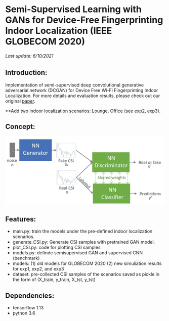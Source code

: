 # Semi-Supervised Learning with GANs for Device-Free Fingerprinting Indoor Localization (IEEE GLOBECOM 2020)
######  Last update: 6/10/2021
## Introduction:
Implementation of semi-supervised deep convolutional generative adversarial network (DCGAN) for Device Free Wi-Fi Fingerprinting Indoor Localization. For more details and evaluation results, please check out our original [paper](https://ieeexplore.ieee.org/document/9322456).

**Add two indoor localization scenarios: Lounge, Office (see exp2, exp3).

## Concept:
<img src="https://github.com/aciculachen/CSI-SemiGAN/blob/master/sGAN.png" width="600">


## Features:

- main.py: train the models under the pre-defined indoor localization scenarios.
- generate_CSI.py: Generate CSI samples with pretrained GAN model.
- plot_CSI.py: code for plotting CSI samples
- models.py: definde semisupervised GAN and supervised CNN (benchmark)
- models: (1) old models for GLOBECOM 2020 (2) new simuliation results for exp1, exp2, and exp3
- dataset: pre-collected CSI samples of the scenarios saved as pickle in the form of (X_train, y_train, X_tst, y_tst)
## Dependencies:
- tensorflow 1.13
- python 3.6
